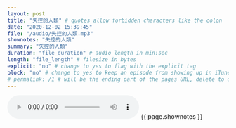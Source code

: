 ```yaml
---
layout: post
title: "失控的人類" # quotes allow forbidden characters like the colon
date: "2020-12-02 15:39:45"
file: "/audio/失控的人類.mp3"
shownotes: "失控的人類"
summary: "失控的人類"
duration: "file_duration" # audio length in min:sec
length: "file_length" # filesize in bytes
explicit: "no" # change to yes to flag with the explicit tag
block: "no" # change to yes to keep an episode from showing up in iTunes
# permalink: /1 # will be the ending part of the pages URL, delete to default to the title
---
```


<audio controls>
<source src="{{site.url}}{{site.baseurl}}{{ page.file }}" type="audio/x-mp3">
Your browser does not support the audio element.
</audio>
{{ page.shownotes }}
